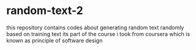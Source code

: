 # random-text-2
this repository contains codes about generating random text randomly based on training text
its part of the course i took from coursera which is known as principle of software design


